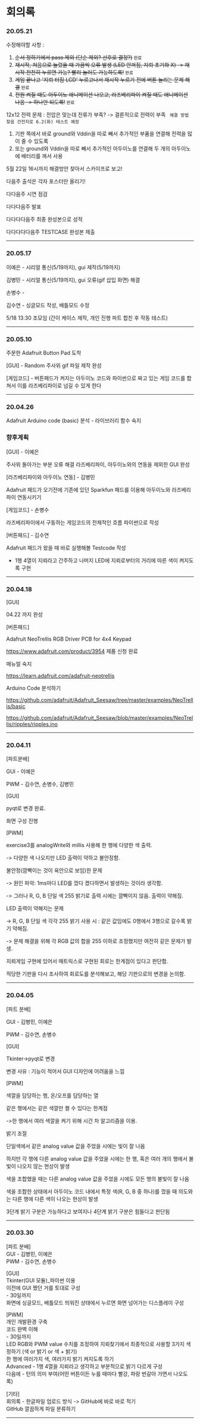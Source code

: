 
# 회의록
### 20.05.21
수정해야할 사항 :

1. ~~순서 정하기에서 pass 제외 (단순 제외? 선후로 결정?)~~<b> </b> <code>완료</code>
2. ~~재시작, 처음으로 눌렀을 때 가끔씩 오류 발생 (LED 안꺼짐, 지뢰 초기화 X)
-> 재시작 천천히 누르면 가능? 빨리 눌러도 가능하도록!~~<b> </b> <code>완료</code>
3. ~~게임 끝나고 '지뢰 터짐 LCD' 누르고나서 재시작 누르기 전에 버튼 눌리는 문제 해결~~<b> </b> <code>완료</code>
4. ~~전원 켜질 때도 아두이노 애니메이션 나오고, 라즈베리파이 켜질 때도 애니메이션 나옴
-> 하나만 되도록!~~<b> </b> <code>완료</code>

12x12 전력 문제 :
전압은 맞는데 전류가 부족? -> 결론적으로 전력이 부족 <code> 해결 방법 찾음 건전지로 6.2(화) 테스트 예정 </code>
1. 기판 쪽에서 바로 ground와 Vddin을 따로 빼서 추가적인 부품을 연결해 전력을 많이 줄 수 있도록
2. 또는 ground와 Vddin을 따로 빼서 추가적인 아두이노를 연결해 두 개의 아두이노에 배터리를 껴서 사용

5월 22일 16시까지 해결방안 찾아서 스카이프로 보고!

다음주 출석은 각자 포스터만 올리기!

다다음주 시연 점검

다다다음주 발표

다다다다음주 최종 완성본으로 성적

다다다다다음주 TESTCASE 완성본 제출

***

### 20.05.17

이예은 - 시리얼 통신(5/19까지), gui 제작(5/19까지)

김병민 - 시리얼 통신(5/19까지), gui 오류(gif 삽입 화면) 해결

손병수 - 

김수연 - 싱글모드 작성, 배틀모드 수정

5/18 13:30 조모임 (간이 케이스 제작, 개인 진행 파트 합친 후 작동 테스트)

***

### 20.05.10

주문한 Adafruit Button Pad 도착

[GUI] - Random 주사위 gif 파일 제작 완성

[게임코드] - 버튼패드가 켜지는 아두이노 코드와 파이썬으로 짜고 있는 게임 코드를 합쳐서 이를 라즈베리파이로 넘길 수 있게 한다


***

### 20.04.26

Adafruit Arduino code (basic) 분석 - 라이브러리 함수 숙지

### 향후계획

[GUI] - 이예은

주사위 돌아가는 부분 오류 해결
라즈베리파이, 아두이노와의 연동을 제외한 GUI 완성 

[라즈베리파이와 아두이노 연동] - 김병민

Adafruit 패드가 오기전에 기존에 있던 Sparkfun 패드를 이용해
아두이노와 라즈베리파이 연동시키기

[게임코드] - 손병수

라즈베리파이에서 구동하는 게임코드의 전체적인 흐름 파이썬으로 작성

[버튼패드] - 김수연

Adafruit 패드가 왔을 때 바로 실행해볼 Testcode 작성
- 1행 4열이 지뢰라고 간주하고 나머지 LED에 지뢰로부터의 거리에 따른 색이 켜지도록 구현

***

### 20.04.18

[GUI]

04.22 까지 완성

[버튼패드]

Adafruit NeoTrellis RGB Driver PCB for 4x4 Keypad

https://www.adafruit.com/product/3954 제품 신청 완료


매뉴얼 숙지

https://learn.adafruit.com/adafruit-neotrellis


Arduino Code 분석하기

https://github.com/adafruit/Adafruit_Seesaw/tree/master/examples/NeoTrellis/basic

https://github.com/adafruit/Adafruit_Seesaw/blob/master/examples/NeoTrellis/ripples/ripples.ino

***

### 20.04.11
[파트분배]

GUI - 이예은

PWM - 김수연, 손병수, 김병민


[GUI]

pyqt로 변경 완료.

화면 구성 진행


[PWM]

exercise3를 analogWrite와 millis 사용해 한 행에 다양한 색 출력.

-> 다양한 색 나오지만 LED 출력이 약하고 불안정함.



불안정(깜빡이는 것이 육안으로 보임)한 문제

  -> 원인 파악: 1ms마다 LED를 껐다 켰다하면서 발생하는 것이라 생각함.
  
  -> 그러나 R, G, B 단일 색 255 밝기로 출력 시에는 깜빡이지 않음. 출력이 약해짐.

LED 출력이 약해지는 문제

  -> R, G, B 단일 색 각각 255 밝기 사용 시 : 같은 값임에도 0행에서 3행으로 갈수록 밝기 약해짐.
  
  -> 문제 해결을 위해 각 RGB 값의 합을 255 이하로 조정했지만 여전히 같은 문제가 발생.


지뢰게임 구현에 있어서 매트릭스로 구현된 회로는 한계점이 있다고 판단함.

적당한 기판을 다시 조사하여 회로도를 분석해보고, 해당 기판으로의 변경을 논의함.


***

### 20.04.05
[파트 분배]

GUI - 김병민, 이예은

PWM - 김수연, 손병수

[GUI]

Tkinter->pyqt로 변경

변경 사유 : 기능이 적어서 GUI 디자인에 어려움을 느낌


[PWM]

색깔을 담당하는 행, 온/오프를 담당하는 열

같은 행에서는 같은 색깔만 켤 수 있다는 한계점

->한 행에서 여러 색깔을 켜기 위해 시간 차 알고리즘을 이용.

밝기 조절

단일색에서 같은 analog value 값을 주었을 시에는 빛이 잘 나옴

하지만 각 행에 다른 analog value 값을 주었을 시에는 한 행, 혹은 여러 개의 행에서 불빛이 나오지 않는 현상이 발생

색을 조합했을 때는 다른 analog value 값을 주었을 시에도 모든 행의 불빛이 잘 나옴

색을 조합한 상태에서 아두이노 코드 내에서 특정 색(R, G, B 중 하나)를 껐을 때 의도와는 다른 행에 다른 색이 나오는 현상이 발생

3단계 밝기 구분은 가능하다고 보여지나 4단계 밝기 구분은 힘들다고 판단됨

---

### 20.03.30
[파트 분배]   
GUI - 김병민, 이예은   
PWM - 김수연, 손병수   

[GUI]   
Tkinter(GUI 모듈)_파이썬 이용   
이전에 GUI 짰던 거를 토대로 구성   
\- 30일까지   
화면에 싱글모드, 배틀모드 띄워진 상태에서 누르면 화면 넘어가는 디스플레이 구성

[PWM]   
개인 개발환경 구축   
코드 완벽 이해   
\- 30일까지   
LED RGB와 PWM value 수치를 조정하여 지뢰찾기에서 최종적으로 사용할 3가지 색 정하기 (색 or 밝기 or 색 + 밝기)   
한 행에 여러가지 색, 여러가지 밝기 켜지도록 하기   
Advanced - 1행 4열을 지뢰라고 생각하고 부분적으로 밝기 다르게 구성   
다음에 - 턴의 의미 부여(어떤 버튼이든 누를 때마다 빨강, 파랑 번갈아 가면서 나오도록)   

[기타]   
회의록 - 한글파일 업로드 방식 -> GitHub에 바로 바로 적기   
GitHub 깔끔하게 파일 분류하기
***
